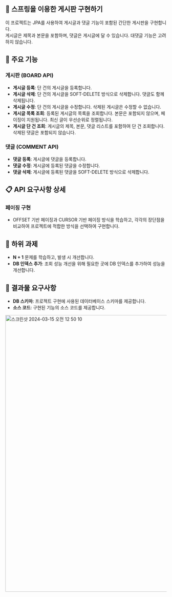 ## 📰 스프링을 이용한 게시판 구현하기
이 프로젝트는 JPA를 사용하여 게시글과 댓글 기능이 포함된 간단한 게시판을 구현합니다.
<br>
게시글은 제목과 본문을 포함하며, 댓글은 게시글에 달 수 있습니다. 대댓글 기능은 고려하지 않습니다.

## 🔑 주요 기능

### 게시판 (BOARD API)
- **게시글 등록**: 단 건의 게시글을 등록합니다.
- **게시글 삭제**: 단 건의 게시글을 SOFT-DELETE 방식으로 삭제합니다. 댓글도 함께 삭제됩니다.
- **게시글 수정**: 단 건의 게시글을 수정합니다. 삭제된 게시글은 수정할 수 없습니다.
- **게시글 목록 조회**: 등록된 게시글의 목록을 조회합니다. 본문은 포함되지 않으며, 페이징이 지원됩니다. 최신 글이 우선순위로 정렬됩니다.
- **게시글 단 건 조회**: 게시글의 제목, 본문, 댓글 리스트를 포함하여 단 건 조회합니다. 삭제된 댓글은 포함되지 않습니다.

### 댓글 (COMMENT API)
- **댓글 등록**: 게시글에 댓글을 등록합니다.
- **댓글 수정**: 게시글에 등록된 댓글을 수정합니다.
- **댓글 삭제**: 게시글에 등록된 댓글을 SOFT-DELETE 방식으로 삭제합니다.

## 📋 API 요구사항 상세

### 페이징 구현
- OFFSET 기반 페이징과 CURSOR 기반 페이징 방식을 학습하고, 각각의 장단점을 비교하여 프로젝트에 적합한 방식을 선택하여 구현합니다.

## 🚀 하위 과제
- **N + 1** 문제를 학습하고, 발생 시 개선합니다.
- **DB 인덱스 추가**: 조회 성능 개선을 위해 필요한 곳에 DB 인덱스를 추가하여 성능을 개선합니다.

## 📄 결과물 요구사항
- **DB 스키마**: 프로젝트 구현에 사용된 데이터베이스 스키마를 제공합니다.
- **소스 코드**: 구현된 기능의 소스 코드를 제공합니다.

<img width="863" alt="스크린샷 2024-03-15 오전 12 50 10" src="https://github.com/solmoonkang/spring-notice-board/assets/109902582/b55e4f20-8751-4125-b8a9-9895a9de2675">
